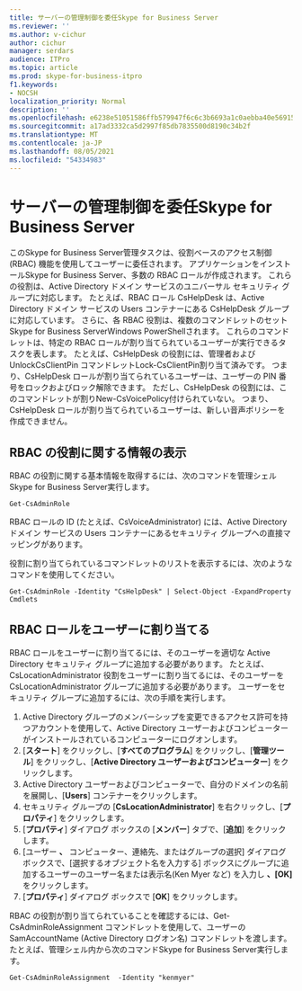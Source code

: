 ```yaml
---
title: サーバーの管理制御を委任Skype for Business Server
ms.reviewer: ''
ms.author: v-cichur
author: cichur
manager: serdars
audience: ITPro
ms.topic: article
ms.prod: skype-for-business-itpro
f1.keywords:
- NOCSH
localization_priority: Normal
description: ''
ms.openlocfilehash: e6238e51051586ffb579947f6c6c3b6693a1c0aebba40e56915c67b016190997
ms.sourcegitcommit: a17ad3332ca5d2997f85db7835500d8190c34b2f
ms.translationtype: MT
ms.contentlocale: ja-JP
ms.lasthandoff: 08/05/2021
ms.locfileid: "54334983"
---
```

# <a name="delegate-administrative-control-of-skype-for-business-server"></a>サーバーの管理制御を委任Skype for Business Server 

このSkype for Business Server管理タスクは、役割ベースのアクセス制御 (RBAC) 機能を使用してユーザーに委任されます。 アプリケーションをインストールSkype for Business Server、多数の RBAC ロールが作成されます。 これらの役割は、Active Directory ドメイン サービスのユニバーサル セキュリティ グループに対応します。 たとえば、RBAC ロール CsHelpDesk は、Active Directory ドメイン サービスの Users コンテナーにある CsHelpDesk グループに対応しています。 さらに、各 RBAC 役割は、複数のコマンドレットのセットSkype for Business ServerWindows PowerShellされます。   これらのコマンドレットは、特定の RBAC ロールが割り当てられているユーザーが実行できるタスクを表します。 たとえば、CsHelpDesk の役割には、管理者および UnlockCsClientPin コマンドレットLock-CsClientPin割り当て済みです。 つまり、CsHelpDesk ロールが割り当てられているユーザーは、ユーザーの PIN 番号をロックおよびロック解除できます。 ただし、CsHelpDesk の役割には、このコマンドレットが割りNew-CsVoicePolicy付けられていない。 つまり、CsHelpDesk ロールが割り当てられているユーザーは、新しい音声ポリシーを作成できません。

## <a name="viewing-information-about-rbac-roles"></a>RBAC の役割に関する情報の表示

RBAC の役割に関する基本情報を取得するには、次のコマンドを管理シェルSkype for Business Server実行します。

`Get-CsAdminRole`

RBAC ロールの ID (たとえば、CsVoiceAdministrator) には、Active Directory ドメイン サービスの Users コンテナーにあるセキュリティ グループへの直接マッピングがあります。

役割に割り当てられているコマンドレットのリストを表示するには、次のようなコマンドを使用してください。

`Get-CsAdminRole -Identity "CsHelpDesk" | Select-Object -ExpandProperty Cmdlets`

## <a name="assigning-an-rbac-role-to-a-user"></a>RBAC ロールをユーザーに割り当てる

RBAC ロールをユーザーに割り当てるには、そのユーザーを適切な Active Directory セキュリティ グループに追加する必要があります。 たとえば、CsLocationAdministrator 役割をユーザーに割り当てるには、そのユーザーを CsLocationAdministrator グループに追加する必要があります。 ユーザーをセキュリティ グループに追加するには、次の手順を実行します。

1. Active Directory グループのメンバーシップを変更できるアクセス許可を持つアカウントを使用して、Active Directory ユーザーおよびコンピューターがインストールされているコンピューターにログオンします。
2. [**スタート**] をクリックし、[**すべてのプログラム**] をクリックし、[**管理ツール**] をクリックし、[**Active Directory ユーザーおよびコンピューター**] をクリックします。
3. Active Directory ユーザーおよびコンピューターで、自分のドメインの名前を展開し、[**Users**] コンテナーをクリックします。
4. セキュリティ グループの [**CsLocationAdministrator**] を右クリックし、[**プロパティ**] をクリックします。
5. [**プロパティ**] ダイアログ ボックスの [**メンバー**] タブで、[**追加**] をクリックします。
6. [ユーザー **、** コンピューター、連絡先、またはグループの選択] ダイアログ ボックスで、[選択するオブジェクト名を入力する] ボックスにグループに追加するユーザーのユーザー名または表示名(Ken Myer など) を入力し **、[OK]** をクリックします。
7. [**プロパティ**] ダイアログ ボックスで [**OK**] をクリックします。

RBAC の役割が割り当てられていることを確認するには、Get-CsAdminRoleAssignment コマンドレットを使用して、ユーザーの SamAccountName (Active Directory ログオン名) コマンドレットを渡します。 たとえば、管理シェル内から次のコマンドSkype for Business Server実行します。

`Get-CsAdminRoleAssignment  -Identity "kenmyer"`
